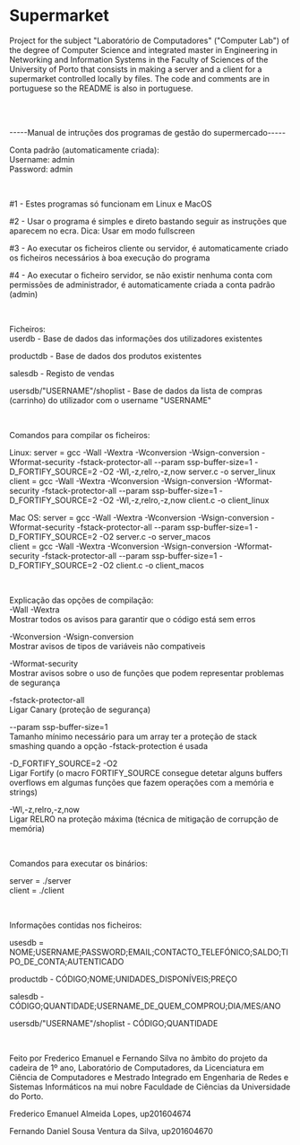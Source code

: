 # Supermarket
Project for the subject "Laboratório de Computadores" ("Computer Lab") of the degree of Computer Science and integrated master in Engineering in Networking and Information Systems in the Faculty of Sciences of the University of Porto that consists in making a server and a client for a supermarket controlled locally by files. The code and comments are in portuguese so the README is also in portuguese.

<br />
<br />

-----Manual de intruções dos programas de gestão do supermercado----- <br />

Conta padrão (automaticamente criada): <br />
Username: admin <br />
Password: admin <br />

<br />

#1 - Estes programas só funcionam em Linux e MacOS

#2 - Usar o programa é simples e direto bastando seguir as instruções que aparecem no ecra.
Dica: Usar em modo fullscreen

#3 - Ao executar os ficheiros cliente ou servidor, é automaticamente criado os ficheiros 
necessários à boa execução do programa

#4 - Ao executar o ficheiro servidor, se não existir nenhuma conta com permissões de administrador, 
é automaticamente criada a conta padrão (admin)

<br />

Ficheiros: <br />
userdb - Base de dados das informações dos utilizadores existentes

productdb - Base de dados dos produtos existentes

salesdb - Registo de vendas

usersdb/"USERNAME"/shoplist - Base de dados da lista de compras (carrinho) do utilizador 
com o username "USERNAME"

<br />

Comandos para compilar os ficheiros:

Linux:
server = gcc -Wall -Wextra -Wconversion -Wsign-conversion -Wformat-security -fstack-protector-all --param ssp-buffer-size=1 -D_FORTIFY_SOURCE=2 -O2 -Wl,-z,relro,-z,now server.c -o server_linux <br />
client = gcc -Wall -Wextra -Wconversion -Wsign-conversion -Wformat-security -fstack-protector-all --param ssp-buffer-size=1 -D_FORTIFY_SOURCE=2 -O2 -Wl,-z,relro,-z,now client.c -o client_linux <br />

Mac OS:
server = gcc -Wall -Wextra -Wconversion -Wsign-conversion -Wformat-security -fstack-protector-all --param ssp-buffer-size=1 -D_FORTIFY_SOURCE=2 -O2 server.c -o server_macos <br />
client = gcc -Wall -Wextra -Wconversion -Wsign-conversion -Wformat-security -fstack-protector-all --param ssp-buffer-size=1 -D_FORTIFY_SOURCE=2 -O2 client.c -o client_macos <br />

<br />

Explicação das opções de compilação: <br />
-Wall -Wextra <br />
Mostrar todos os avisos para garantir que o código está sem erros <br />

-Wconversion -Wsign-conversion <br />
Mostrar avisos de tipos de variáveis não compativeis <br />

-Wformat-security <br />
Mostrar avisos sobre o uso de funções que podem representar problemas de segurança <br />

-fstack-protector-all <br />
Ligar Canary (proteção de segurança) <br />

--param ssp-buffer-size=1 <br />
Tamanho mínimo necessário para um array ter a proteção de stack smashing quando a opção -fstack-protection é usada <br />

-D_FORTIFY_SOURCE=2 -O2 <br />
Ligar Fortify (o macro FORTIFY_SOURCE consegue detetar alguns buffers overflows em algumas funções que fazem operações com a memória e strings) <br />

-Wl,-z,relro,-z,now <br />
Ligar RELRO na proteção máxima (técnica de mitigação de corrupção de memória) <br />

 <br />

Comandos para executar os binários:

server = ./server <br />
client = ./client <br />

 <br />

Informações contidas nos ficheiros:

usesdb = NOME;USERNAME;PASSWORD;EMAIL;CONTACTO_TELEFÓNICO;SALDO;TIPO_DE_CONTA;AUTENTICADO

productdb - CÓDIGO;NOME;UNIDADES_DISPONÍVEIS;PREÇO

salesdb - CÓDIGO;QUANTIDADE;USERNAME_DE_QUEM_COMPROU;DIA/MES/ANO

usersdb/"USERNAME"/shoplist - CÓDIGO;QUANTIDADE

 <br />

Feito por Frederico Emanuel e Fernando Silva no âmbito do projeto da cadeira de 1º ano, Laboratório de Computadores, da Licenciatura em Ciência de Computadores e Mestrado Integrado em Engenharia de Redes e Sistemas Informáticos na mui nobre Faculdade de Ciências da Universidade do Porto.

Frederico Emanuel Almeida Lopes, up201604674

Fernando Daniel Sousa Ventura da Silva, up201604670
